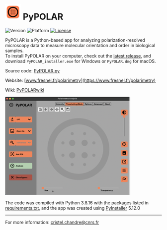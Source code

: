 # [<img src="https://github.com/cchandre/Polarimetry/blob/master/pypolar/main_icon.png" alt=" " width="50"/>](https://www.fresnel.fr/polarimetry) PyPOLAR 

![Version](https://img.shields.io/badge/version-v2.6.2-blue)
![Platform](https://img.shields.io/badge/platform-macOS|Windows-orange)
[![License](https://img.shields.io/badge/license-BSD-lightgray)](https://github.com/cchandre/Polarimetry/blob/master/LICENSE)

PyPOLAR is a Python-based app for analyzing polarization-resolved microscopy data to measure molecular orientation and order in biological samples.  
To install PyPOLAR on your computer, check out the [latest release](https://github.com/cchandre/Polarimetry/releases), and download `PyPOLAR_installer.exe` for Windows or `PyPOLAR.dmg` for macOS.

Source code: [PyPOLAR.py](https://github.com/cchandre/Polarimetry/blob/master/pypolar/PyPOLAR.py)

Website: [www.fresnel.fr/polarimetry](https://www.fresnel.fr/polarimetry)

Wiki: [PyPOLARwiki](https://github.com/cchandre/Polarimetry/wiki)

<img src="https://github.com/cchandre/Polarimetry/blob/master/pypolar/PyPOLAR_layout.png" alt=" " width="400"/>  

The code was compiled with Python 3.8.16 with the packages listed in [requirements.txt](https://github.com/cchandre/Polarimetry/blob/master/pypolar/requirements.txt), and the app was created using [PyInstaller](https://pyinstaller.org/) 5.12.0
___
For more information: <cristel.chandre@cnrs.fr>
